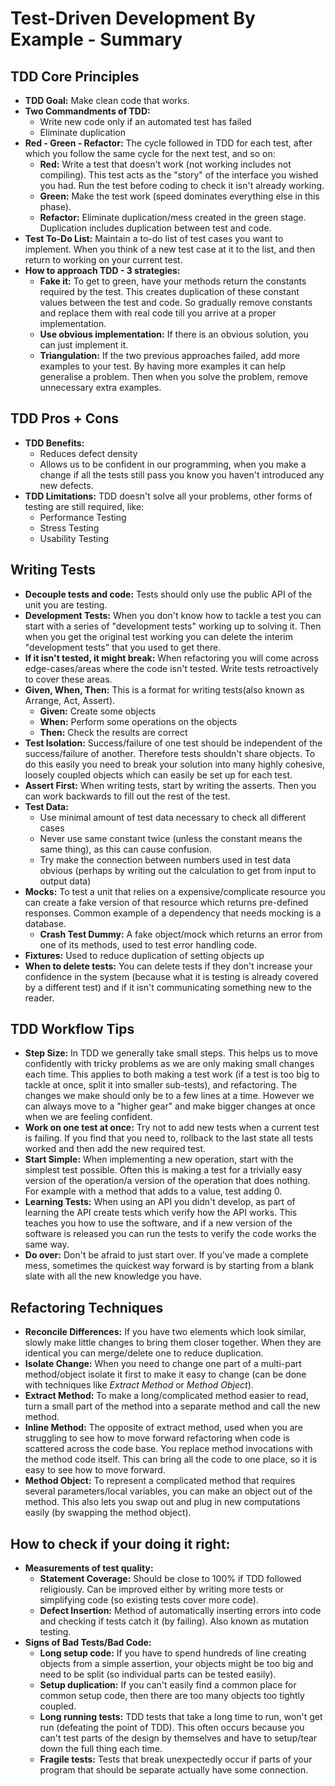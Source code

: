 # Test-Driven Development By Example - Summary

## TDD Core Principles

- **TDD Goal:** Make clean code that works.
- **Two Commandments of TDD:**
  - Write new code only if an automated test has failed
  - Eliminate duplication
- **Red - Green - Refactor:** The cycle followed in TDD for each test, after which you follow the same cycle for the next test, and so on:
  - **Red:** Write a test that doesn't work (not working includes not compiling). This test acts as the "story" of the interface you wished you had. Run the test before coding to check it isn't already working.
  - **Green:** Make the test work (speed dominates everything else in this phase).
  - **Refactor:** Eliminate duplication/mess created in the green stage. Duplication includes duplication between test and code.
- **Test To-Do List:** Maintain a to-do list of test cases you want to implement. When you think of a new test case at it to the list, and then return to working on your current test. 
- **How to approach TDD - 3 strategies:**
  - **Fake it:** To get to green, have your methods return the constants required by the test. This creates duplication of these constant values between the test and code. So gradually remove constants and replace them with real code till you arrive at a proper implementation.
  - **Use obvious implementation:** If there is an obvious solution, you can just implement it.
  - **Triangulation:** If the two previous approaches failed, add more examples to your test. By having more examples it can help generalise a problem. Then when you solve the problem, remove unnecessary extra examples.

## TDD Pros + Cons

- **TDD Benefits:**
  - Reduces defect density
  - Allows us to be confident in our programming, when you make a change if all the tests still pass you know you haven't introduced any new defects.
- **TDD Limitations:** TDD doesn't solve all your problems, other forms of testing are still required, like:
  - Performance Testing
  - Stress Testing
  - Usability Testing

## Writing Tests

- **Decouple tests and code:** Tests should only use the public API of the unit you are testing.
- **Development Tests:** When you don't know how to tackle a test you can start with a series of "development tests" working up to solving it. Then when you get the original test working you can delete the interim "development tests" that you used to get there.
- **If it isn't tested, it might break:** When refactoring you will come across edge-cases/areas where the code isn't tested. Write tests retroactively to cover these areas.
- **Given, When, Then:** This is a format for writing tests(also known as Arrange, Act, Assert).
  - **Given:** Create some objects
  - **When:** Perform some operations on the objects
  - **Then:** Check the results are correct
- **Test Isolation:** Success/failure of one test should be independent of the success/failure of another. Therefore tests shouldn't share objects. To do this easily you need to break your solution into many highly cohesive, loosely coupled objects which can easily be set up for each test.
- **Assert First:** When writing tests, start by writing the asserts. Then you can work backwards to fill out the rest of the test.
- **Test Data:**
  - Use minimal amount of test data necessary to check all different cases
  - Never use same constant twice (unless the constant means the same thing), as this can cause confusion.
  - Try make the connection between numbers used in test data obvious (perhaps by writing out the calculation to get from input to output data)
- **Mocks:** To test a unit that relies on a expensive/complicate resource you can create a fake version of that resource which returns pre-defined responses. Common example of a dependency that needs mocking is a database.
  - **Crash Test Dummy:** A fake object/mock which returns an error from one of its methods, used to test error handling code.
- **Fixtures:** Used to reduce duplication of setting objects up
- **When to delete tests:**  You can delete tests if they don't increase your confidence in the system (because what it is testing is already covered by a different test) and if it isn't communicating something new to the reader.

## TDD Workflow Tips

- **Step Size:** In TDD we generally take small steps. This helps us to move confidently with tricky problems as we are only making small changes each time. This applies to both making a test work (if a test is too big to tackle at once, split it into smaller sub-tests), and refactoring. The changes we make should only be to a few lines at a time. However we can always move to a "higher gear" and make bigger changes at once when we are feeling confident.
- **Work on one test at once:** Try not to add new tests when a current test is failing. If you find that you need to, rollback to the last state all tests worked and then add the new required test.
- **Start Simple:** When implementing a new operation, start with the simplest test possible. Often this is making a test for a trivially easy version of the operation/a version of the operation that does nothing. For example with a method that adds to a value, test adding 0.
- **Learning Tests:** When using an API you didn't develop, as part of learning the API create tests which verify how the API works. This teaches you how to use the software, and if a new version of the software is released you can run the tests to verify the code works the same way.
- **Do over:** Don't be afraid to just start over. If you've made a complete mess, sometimes the quickest way forward is by starting from a blank slate with all the new knowledge you have.

## Refactoring Techniques

- **Reconcile Differences:** If you have two elements which look similar, slowly make little changes to bring them closer together. When they are identical you can merge/delete one to reduce duplication.
- **Isolate Change:** When you need to change one part of a multi-part method/object isolate it first to make it easy to change (can be done with techniques like *Extract Method* or *Method Object*).
- **Extract Method:** To make a long/complicated method easier to read, turn a small part of the method into a separate method and call the new method.
- **Inline Method:** The opposite of extract method, used when you are struggling to see how to move forward refactoring when code is scattered across the code base. You replace method invocations with the method code itself. This can bring all the code to one place, so it is easy to see how to move forward.
- **Method Object:** To represent a complicated method that requires several parameters/local variables, you can make an object out of the method. This also lets you swap out and plug in new computations easily (by swapping the method object).

## How to check if your doing it right:

- **Measurements of test quality:**
  - **Statement Coverage:** Should be close to 100% if TDD followed religiously. Can be improved either by writing more tests or simplifying code (so existing tests cover more code).
  - **Defect Insertion:** Method of automatically inserting errors into code and checking if tests catch it (by failing). Also known as mutation testing.
- **Signs of Bad Tests/Bad Code:**
  - **Long setup code:** If you have to spend hundreds of line creating objects from a simple assertion, your objects might be too big and need to be split (so individual parts can be tested easily).
  - **Setup duplication:** If you can't easily find a common place for common setup code, then there are too many objects too tightly coupled.
  - **Long running tests:** TDD tests that take a long time to run, won't get run (defeating the point of TDD). This often occurs because you can't test parts of the design by themselves and have to setup/tear down the full thing each time.
  - **Fragile tests:** Tests that break unexpectedly occur if parts of your program that should be separate actually have some connection.